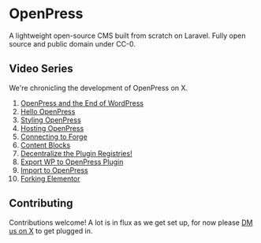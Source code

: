 # OpenPress

A lightweight open-source CMS built from scratch on Laravel. Fully open source and public domain under CC-0.

## Video Series
We're chronicling the development of OpenPress on X.

1. [OpenPress and the End of WordPress](https://x.com/OpenPressAI/status/1842773965078475072)
2. [Hello OpenPress](https://x.com/OpenPressAI/status/1842773967955759380)
3. [Styling OpenPress](https://x.com/OpenPressAI/status/1842776448664314103)
4. [Hosting OpenPress](https://x.com/OpenPressAI/status/1842780498344444306)
5. [Connecting to Forge](https://x.com/OpenPressAI/status/1842784965265670316)
6. [Content Blocks](https://x.com/OpenPressAI/status/1843115998112842105)
7. [Decentralize the Plugin Registries!](https://x.com/OpenPressAI/status/1845213943092084873)
8. [Export WP to OpenPress Plugin](https://x.com/OpenPressAI/status/1845328039179059588)
9. [Import to OpenPress](https://x.com/OpenPressAI/status/1845674819603300480)
10. [Forking Elementor](https://x.com/OpenPressAI/status/1845861885213634802)

## Contributing

Contributions welcome! A lot is in flux as we get set up, for now please [DM us on X](https://x.com/OpenPressAI) to get plugged in.
